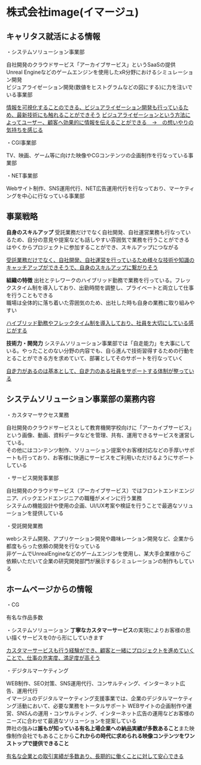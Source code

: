 # 株式会社image(イマージュ)
## キャリタス就活による情報
・システムソリューション事業部

自社開発のクラウドサービス「アーカイブサービス」というSaaSの提供  
Unreal Engineなどのゲームエンジンを使用したxR分野におけるシミュレーション開発   
ビジュアライゼーション開発(数値をヒストグラムなどの図にする)に力を注いでいる事業部

<u>情報を可視化することのできる、ビジュアライゼーション開発も行っているため、最新技術にも触れることができそう</u>
<u>ビジュアライゼーションという方法によってユーザー、顧客へ効果的に情報を伝えることができる　→　の想いやりの気持ちを感じる</u>


・CGI事業部

TV、映画、ゲーム等に向けた映像やCGコンテンツの企画制作を行なっている事業部

・NET事業部

Webサイト制作、SNS運用代行、NET広告運用代行を行なっており、マーケティングを中心に行なっている事業部

## 事業戦略
**自身のスキルアップ**
受託業務だけでなく自社開発、自社運営業務も行なっているため、自分の意見や提案なども話しやすい雰囲気で業務を行うことができる  
はやくからプロジェクトに参加することができ、スキルアップにつながる

<u>受託業務だけでなく、自社開発、自社運営を行っているため様々な技術や知識のキャッチアップができそうで、自身のスキルアップに繋がりそう</u>

**組織の特徴**
出社とテレワークのハイブリッド勤務で業務を行っている。フレックスタイム制を導入しており、出勤時間を調整し、プライベートと両立して仕事を行うこともできる  
職場は全体的に落ち着いた雰囲気のため、出社した時も自身の業務に取り組みやすい

<u>ハイブリッド勤務やフレックタイム制を導入しており、社員を大切にしている感じがする</u>

**技術力・開発力**
システムソリューション事業部では「自走能力」を大事にしている。やったことのない分野の内容でも、自ら進んで技術習得するための行動をとることができる方を求めていて、部署としてそのサポートを行なっていく

<u>自走力があるのは基本として、自走力のある社員をサポートする体制が整っている</u>

## システムソリューション事業部の業務内容
・カスタマーサクセス業務

自社開発のクラウドサービスとして教育機関学校向けに「アーカイブサービス」という画像、動画、資料データなどを管理、共有、運用できるサービスを運営している。    
その他にはコンテンツ制作、ソリューション提案やお客様対応などの手厚いサポートも行っており、お客様に快適にサービスをご利用いただけるようにサポートしている

・サービス開発事業部

自社開発のクラウドサービス（アーカイブサービス）ではフロントエンドエンジニア、バックエンドエンジニアの職種がメインに行う業務    
システムの機能設計や使用の企画、UI/UX考案や検証を行うことで最適なソリューションを提供している

・受託開発業務

webシステム開発、アプリケーション開発や趣味レーション開発など、企業から都度もらった依頼の開発を行なっている   
非ゲームでUnrealEngineなどのゲームエンジンを使用し、某大手企業様からご依頼いただいて企業の研究開発部門が展示するシミュレーションの制作もしている

## ホームページからの情報
・CG

有名な作品多数

・システムソリューション
**丁寧なカスタマーサービス**の実現によりお客様の思い描くサービスを0から形にしていきます

<u>カスタマーサービスも行う経験ができ、顧客と一緒にプロジェクトを進めていくことで、仕事の充実度、満足度が高そう</u>

・デジタルマーケティング

WEB制作、SEO対策、SNS運用代行、コンサルティング、インターネット広告、運用代行   
イマージュのデジタルマーケティング支援事業では、企業のデジタルマーケティング活動において、必要な業務をトータルサポート
WEBサイトの企画制作や運営、SNSんの運用・コンサルティング、インターネット広告の運用などお客様のニーズに合わせて最適なソリューションを提案している  
弊社の強みは**誰もが知っている有名上場企業への納品実績が多数あること**また映像制作会社でもあることから**これからの時代に求められる映像コンテンツをワンストップで提供できること**

<u>有名な企業との取引実績が多数あり、長期的に働くことに対して安心できる</u>
